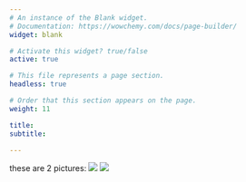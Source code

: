 ```yaml
---
# An instance of the Blank widget.
# Documentation: https://wowchemy.com/docs/page-builder/
widget: blank

# Activate this widget? true/false
active: true

# This file represents a page section.
headless: true

# Order that this section appears on the page.
weight: 11

title:
subtitle:

---
```

these are 2 pictures:
<img src="/pic/ahg-cover_orig.jpg">
<img src="/pic/maps_orig.png">